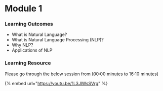 # Module 1

### Learning Outcomes

* What is Natural Language?
* What is Natural Language Processing \(NLP\)?
* Why NLP?
* Applications of NLP

### Learning Resource

Please go through the below session from \(00:00 minutes to 16:10 minutes\)

{% embed url="https://youtu.be/1L3JlWsSVrg" %}








